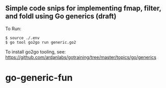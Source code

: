 ## Simple code snips for implementing fmap, filter, and foldl using Go generics (draft)

To Run:

```
$ source ./.env
$ go tool go2go run generic.go2
```

To install go2go tooling, see:
https://github.com/ardanlabs/gotraining/tree/master/topics/go/generics
# go-generic-fun
